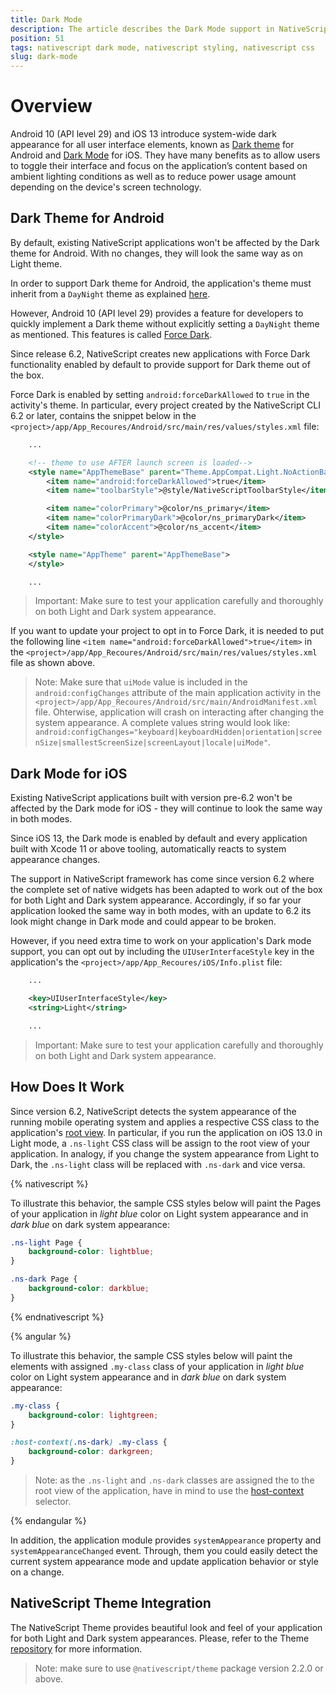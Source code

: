 ```yaml
---
title: Dark Mode
description: The article describes the Dark Mode support in NativeScript.
position: 51
tags: nativescript dark mode, nativescript styling, nativescript css
slug: dark-mode
---
```


# Overview

Android 10 (API level 29) and iOS 13 introduce system-wide dark appearance for all user interface elements, known as [Dark theme](https://developer.android.com/guide/topics/ui/look-and-feel/darktheme) for Android and [Dark Mode](https://developer.apple.com/documentation/appkit/supporting_dark_mode_in_your_interface) for iOS. They have many benefits as to allow users to toggle their interface and focus on the application’s content based on ambient lighting conditions as well as to reduce power usage amount depending on the device's screen technology.

## Dark Theme for Android

By default, existing NativeScript applications won't be affected by the Dark theme for Android. With no changes, they will look the same way as on Light theme.

In order to support Dark theme for Android, the application's theme must inherit from a `DayNight` theme as explained [here](https://developer.android.com/guide/topics/ui/look-and-feel/darktheme#supporting_dark_theme_in_your_app).

However, Android 10 (API level 29) provides a feature for developers to quickly implement a Dark theme without explicitly setting a `DayNight` theme as mentioned. This features is called [Force Dark](https://developer.android.com/guide/topics/ui/look-and-feel/darktheme#force_dark).

Since release 6.2, NativeScript creates new applications with Force Dark functionality enabled by default to provide support for Dark theme out of the box.

Force Dark is enabled by setting `android:forceDarkAllowed` to `true` in the activity's theme. In particular, every project created by the NativeScript CLI 6.2 or later, contains the snippet below in the `<project>/app/App_Recoures/Android/src/main/res/values/styles.xml` file:

```xml
    ...

    <!-- theme to use AFTER launch screen is loaded-->
    <style name="AppThemeBase" parent="Theme.AppCompat.Light.NoActionBar">
        <item name="android:forceDarkAllowed">true</item>
        <item name="toolbarStyle">@style/NativeScriptToolbarStyle</item>

        <item name="colorPrimary">@color/ns_primary</item>
        <item name="colorPrimaryDark">@color/ns_primaryDark</item>
        <item name="colorAccent">@color/ns_accent</item>
    </style>

    <style name="AppTheme" parent="AppThemeBase">
    </style>

    ...
```

> Important: Make sure to test your application carefully and thoroughly on both Light and Dark system appearance.

If you want to update your project to opt in to Force Dark, it is needed to put the following line `<item name="android:forceDarkAllowed">true</item>` in the `<project>/app/App_Recoures/Android/src/main/res/values/styles.xml` file as shown above.

> Note: Make sure that `uiMode` value is included in the `android:configChanges` attribute of the main application activity in the `<project>/app/App_Recoures/Android/src/main/AndroidManifest.xml` file. Ohterwise, application will crash on interacting after changing the system appearance. A complete values string would look like: `android:configChanges="keyboard|keyboardHidden|orientation|screenSize|smallestScreenSize|screenLayout|locale|uiMode"`.

## Dark Mode for iOS

Existing NativeScript applications built with version pre-6.2 won't be affected by the Dark mode for iOS - they will continue to look the same way in both modes.

Since iOS 13, the Dark mode is enabled by default and every application built with Xcode 11 or above tooling, automatically reacts to system appearance changes.

The support in NativeScript framework has come since version 6.2 where the complete set of native widgets has been adapted to work out of the box for both Light and Dark system appearance. Accordingly, if so far your application looked the same way in both modes, with an update to 6.2 its look might change in Dark mode and could appear to be broken.

However, if you need extra time to work on your application's Dark mode support, you can opt out by including the `UIUserInterfaceStyle` key in the application's the `<project>/app/App_Recoures/iOS/Info.plist` file:

```xml
    ...

    <key>UIUserInterfaceStyle</key>
	<string>Light</string>

    ...
```

> Important: Make sure to test your application carefully and thoroughly on both Light and Dark system appearance.

## How Does It Work

Since version 6.2, NativeScript detects the system appearance of the running mobile operating system and applies a respective CSS class to the application's [root view](https://docs.nativescript.org/ui/styling#root-views-css-classes). In particular, if you run the application on iOS 13.0 in Light mode, a `.ns-light` CSS class will be assign to the root view of your application. In analogy, if you change the system appearance from Light to Dark, the `.ns-light` class will be replaced with `.ns-dark` and vice versa.

{% nativescript %}

To illustrate this behavior, the sample CSS styles below will paint the Pages of your application in *light blue* color on Light system appearance and in *dark blue* on dark system appearance:

```css
.ns-light Page {
    background-color: lightblue;
}

.ns-dark Page {
    background-color: darkblue;
}
```

{% endnativescript %}

{% angular %}

To illustrate this behavior, the sample CSS styles below will paint the elements with assigned `.my-class` class of your application in *light blue* color on Light system appearance and in *dark blue* on dark system appearance:

```css
.my-class {
    background-color: lightgreen;
}

:host-context(.ns-dark) .my-class {
    background-color: darkgreen;
}
```

> Note: as the `.ns-light` and `.ns-dark` classes are assigned the to the root view of the application, have in mind to use the [host-context](https://angular.io/guide/component-styles#host-context) selector.

{% endangular %}

In addition, the application module provides `systemAppearance` property and `systemAppearanceChanged` event. Through, them you could easily detect the current system appearance mode and update application behavior or style on a change.

## NativeScript Theme Integration

The NativeScript Theme provides beautiful look and feel of your application for both Light and Dark system appearances. Please, refer to the Theme [repository](https://github.com/NativeScript/theme) for more information.

> Note: make sure to use `@nativescript/theme` package version 2.2.0 or above.
